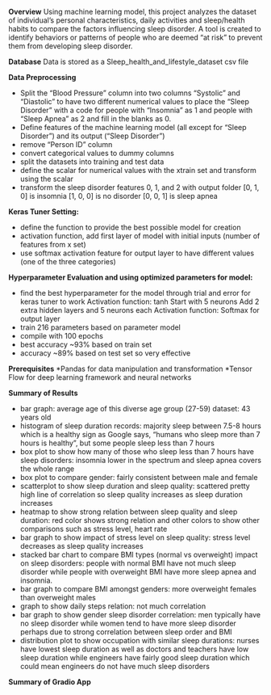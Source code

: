 **Overview**
Using machine learning model, this project analyzes the dataset of individual’s personal characteristics, daily activities and sleep/health habits to compare the factors influencing sleep disorder. A tool is created to identify behaviors or patterns of people who are deemed “at risk” to prevent them from developing sleep disorder.

**Database**
Data is stored as a Sleep_health_and_lifestyle_dataset csv file

**Data Preprocessing**
* Split the “Blood Pressure” column into two columns “Systolic” and “Diastolic” to have two different numerical values to place the “Sleep Disorder” with a code for people with “Insomnia” as 1 and people with “Sleep Apnea” as 2 and fill in the blanks as 0.
* Define features of the machine learning model (all except for “Sleep Disorder”) and its output (“Sleep Disorder”)
* remove “Person ID” column
* convert categorical values to dummy columns
* split the datasets into training and test data
* define the scalar for numerical values with the xtrain set and transform using the scalar
* transform the sleep disorder features 0, 1, and 2 with output folder
[0, 1, 0] is insomnia
[1, 0, 0] is no disorder
[0, 0, 1] is sleep apnea

**Keras Tuner Setting:**
* define the function to provide the best possible model for creation
* activation function, add first layer of model with initial inputs (number of features from x set)
* use softmax activation feature for output layer to have different values (one of the three categories)

**Hyperparameter Evaluation and using optimized parameters for model:**
* find the best hyperparameter for the model through trial and error for keras tuner to work
Activation function: tanh
Start with 5 neurons
Add 2 extra hidden layers and 5 neurons each
Activation function: Softmax for output layer
* train 216 parameters based on parameter model
* compile with 100 epochs
* best accuracy ~93% based on train set
* accuracy ~89% based on test set so very effective

**Prerequisites**
*Pandas for data manipulation and transformation
*Tensor Flow for deep learning framework and neural networks

**Summary of Results**
* bar graph: average age of this diverse age group (27-59) dataset: 43 years old
* histogram of sleep duration records: majority sleep between 7.5-8 hours which is a healthy sign as Google says, “humans who sleep more than 7 hours is healthy”, but some people sleep less than 7 hours
* box plot to show how many of those who sleep less than 7 hours have sleep disorders: insomnia lower in the spectrum and sleep apnea covers the whole range
* box plot to compare gender: fairly consistent between male and female
* scatterplot to show sleep duration and sleep quality: scattered pretty high line of correlation so sleep quality increases as sleep duration increases
* heatmap to show strong relation between sleep quality and sleep duration: red color shows strong relation and other colors to show other comparisons such as stress level, heart rate
* bar graph to show impact of stress level on sleep quality: stress level decreases as sleep quality increases
* stacked bar chart to compare BMI types (normal vs overweight) impact on sleep disorders: people with normal BMI have not much sleep disorder while people with overweight BMI have more sleep apnea and insomnia.
* bar graph to compare BMI amongst genders: more overweight females than overweight males
* graph to show daily steps relation: not much correlation
* bar graph to show gender sleep disorder correlation: men typically have no sleep disorder while women tend to have more sleep disorder perhaps due to strong correlation between sleep order and BMI
* distribution plot to show occupation with similar sleep durations: nurses have lowest sleep duration as well as doctors and teachers have low sleep duration while engineers have fairly good sleep duration which could mean engineers do not have much sleep disorders

**Summary of Gradio App**
